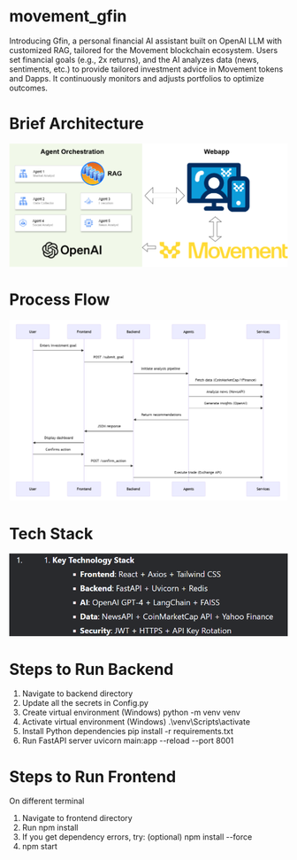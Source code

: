 # movement_gfin
 Introducing Gfin, a personal financial AI assistant built on OpenAI LLM with customized RAG, tailored for the Movement blockchain ecosystem. Users set financial goals (e.g., 2x returns), and the AI analyzes data (news, sentiments, etc.) to provide tailored investment advice in Movement tokens and Dapps. It continuously monitors and adjusts portfolios to optimize outcomes.


# Brief Architecture
![brief_architecture](https://github.com/genesisPunk/movement_gfin/blob/4f0ee0ff09de24f2f0a1ba845baf649bbb5a4354/brief_architecture.png)

# Process Flow
![process_flow](https://github.com/genesisPunk/movement_gfin/blob/4f0ee0ff09de24f2f0a1ba845baf649bbb5a4354/process_flow.png)

# Tech Stack
![tech_stack](https://github.com/genesisPunk/movement_gfin/blob/4f0ee0ff09de24f2f0a1ba845baf649bbb5a4354/techstack.png)

# Steps to Run Backend
1. Navigate to backend directory
2. Update all the secrets in Config.py
3. Create virtual environment (Windows)
    python -m venv venv
4. Activate virtual environment (Windows)
    .\venv\Scripts\activate
5. Install Python dependencies
   pip install -r requirements.txt
6.  Run FastAPI server
   uvicorn main:app --reload --port 8001

# Steps to Run Frontend
On different terminal 
1. Navigate to frontend directory
2. Run npm install
3. If you get dependency errors, try: (optional)
   npm install --force
4. npm start
